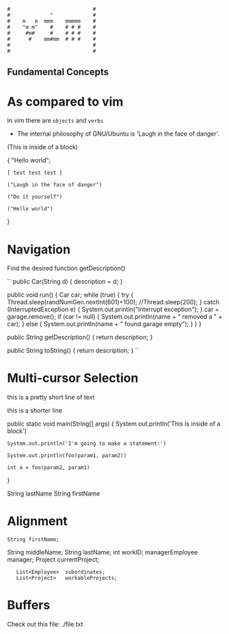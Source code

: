     #                           #
    #             "             #
    #    m   m  mmm    mmmmm    #
    #    "m m"    #    # # #    #
    #     #m#     #    # # #    #
    #      #    mm#mm  # # #    #
    #                           #
    #                           #

## Fundamental Concepts

# As compared to vim

In vim there are `objects` and `verbs`

 - The internal philosophy of GNU/Ubuntu is 'Laugh in the face of danger'.


(This is inside of a block)

{
	"Hello world";

	[ test test test ]

	("Laugh in the face of danger")
	
	("Do it yourself")
	
	("Hello world")
}


# Navigation

Find the desired function getDescription()

``
public Car(String d)
{
    description = d;
}

public void run()
{
    Car car;
    while (true)
    {
        try {
            Thread.sleep(randNumGen.nextInt(601)+100);
            //Thread.sleep(200);
        } catch (InterruptedException e) {
            System.out.println("Interrupt exception");
        }
        car = garage.remove();
        if (car != null)
        {
            System.out.println(name + " removed a " + car);
        }
        else
        {
            System.out.println(name + " found garage empty");
        }
    }
}


public String getDescription()
{
    return description;
}

public String toString()
{
    return description;
}
``

# Multi-cursor Selection


this is a pretty short line of text


this is a shorter line




public static void main(String[] args)
{
	System.out.println('This is inside of a block')
	
    System.out.println('I'm going to make a statement:')
	
	System.out.println(foo(param1, param2))
	
	int a = foo(param2, param1)
}

String lastName
String firstName

# Alignment

    String firstName;
  String middleName;
      String lastName;
   int workID;
       managerEmployee manager;
 Project currentProject;

       List<Employee>  subordinates;
       List<Project>   workableProjects;

# Buffers

Check out this file: ./file.txt
